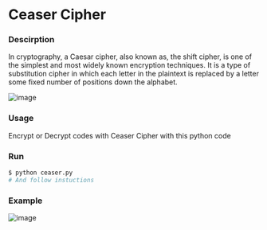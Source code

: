 # Ceaser Cipher 

### Descirption
In cryptography, a Caesar cipher, also known as, the shift cipher, is one of the simplest and most widely known encryption techniques. It is a type of substitution cipher in which each letter in the plaintext is replaced by a letter some fixed number of positions down the alphabet.

![image](https://github.com/Jubiko31/algorithms_main/assets/53910160/054815ea-8523-4ec3-826d-b4592ee2b9d3)

### Usage 
Encrypt or Decrypt codes with Ceaser Cipher with this python code

### Run

```sh
$ python ceaser.py
# And follow instuctions
```

### Example

![image](https://github.com/Jubiko31/algorithms_main/assets/53910160/38451834-4b64-41cd-9e7c-afe78cf65d46)
